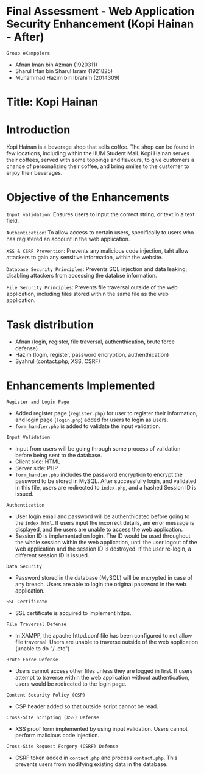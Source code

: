 # Final Assessment - Web Application Security Enhancement (Kopi Hainan - After)

`Group eXampplers`
- Afnan Iman bin Azman (1920311)
- Sharul Irfan bin Sharul Isram (1921825)
- Muhammad Hazim bin Ibrahim (2014309)

# Title: Kopi Hainan
# Introduction
Kopi Hainan is a beverage shop that sells coffee. The shop can be found in few locations, including within the IIUM Student Mall. Kopi Hainan serves their coffees, served with some toppings and flavours, to give customers a chance of personalizing their coffee, and bring smiles to the customer to enjoy their beverages.

# Objective of the Enhancements
`Input validation`: Ensures users to input the correct string, or text in a text field.

`Authentication`: To allow access to certain users, specifically to users who has registered an account in the web application.

`XSS & CSRF Prevention`: Prevents any malicious code injection, taht allow attackers to gain any sensitive information, within the website.

`Database Security Principles`: Prevents SQL injection and data leaking; disabling attackers from accessing the databse information.

`File Security Principles`: Prevents file traversal outside of the web application, including files stored within the same file as the web application.

# Task distribution
- Afnan (login, register, file traversal, authenthication, brute force defense)
- Hazim (login, register, password encryption, authenthication)
- Syahrul (contact.php, XSS, CSRF)

# Enhancements Implemented
`Register and Login Page`
- Added register page (`register.php`) for user to register their information, and login page (`login.php`) added for users to login as users.
 - `form_handler.php` is added to validate the input validation.

`Input Validation`
- Input from users will be going through some process of validation before being sent to the database.
 - Client side: HTML
 - Server side: PHP
- `form_handler.php` includes the password encryption to encrypt the password to be stored in MySQL. After successfully login, and validated in this file, users are redirected to `index.php`, and a hashed Session ID is issued.

`Authentication`
- User login email and password will be authenthicated before going to the `index.html`. If users input the incorrect details, am error message is displayed, and the users are unable to access the web application.
- Session ID is implemented on login. The ID would be used throughout the whole session within the web application, until the user logout of the web application and the session ID is destroyed. If the user re-login, a different session ID is issued.

`Data Security`
- Password stored in the database (MySQL) will be encrypted in case of any breach. Users are able to login the original password in the web application.

`SSL Certificate`
- SSL certificate is acquired to implement https.

`File Traversal Defense`
- In XAMPP, the apache httpd.conf file has been configured to not allow file traversal. Users are unable to traverse outside of the web application (unable to do "/..etc")

`Brute Force Defense`
- Users cannot access other files unless they are logged in first. If users attempt to traverse within the web application without authentication, users would be redirected to the login page.

`Content Security Policy (CSP)`
- CSP header added so that outside script cannot be read.

 `Cross-Site Scripting (XSS) Defense`
- XSS proof form implemented by using input validation. Users cannot perform malicious code injection.

 `Cross-Site Request Forgery (CSRF) Defense`
- CSRF token added in `contact.php` and process `contact.php`. This prevents users from modifying existing data in the database.
